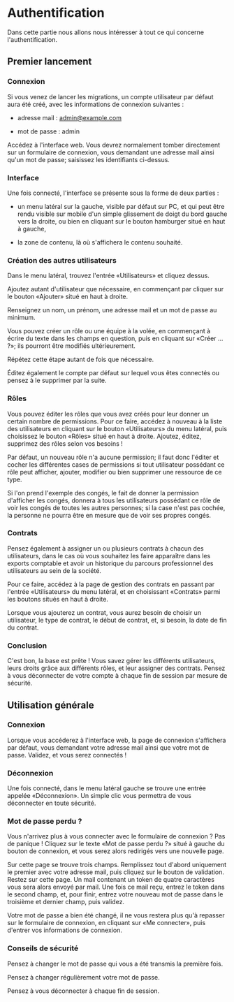 # Authentification

Dans cette partie nous allons nous intéresser à tout ce qui concerne l'authentification.


## Premier lancement

### Connexion

Si vous venez de lancer les migrations, un compte utilisateur par défaut aura été créé, avec les informations de connexion suivantes :

  - adresse mail : admin@example.com

  - mot de passe : admin

Accédez à l'interface web. Vous devrez normalement tomber directement sur un formulaire de connexion, vous demandant une adresse mail ainsi qu'un mot de passe; saisissez les identifiants ci-dessus.


### Interface

Une fois connecté, l'interface se présente sous la forme de deux parties :

  - un menu latéral sur la gauche, visible par défaut sur PC, et qui peut être rendu visible sur mobile d'un simple glissement de doigt du bord gauche vers la droite, ou bien en cliquant sur le bouton hamburger situé en haut à gauche,

  - la zone de contenu, là où s'affichera le contenu souhaité.


### Création des autres utilisateurs

Dans le menu latéral, trouvez l'entrée «Utilisateurs» et cliquez dessus.

Ajoutez autant d'utilisateur que nécessaire, en commençant par cliquer sur le bouton «Ajouter» situé en haut à droite.

Renseignez un nom, un prénom, une adresse mail et un mot de passe au minimum.

Vous pouvez créer un rôle ou une équipe à la volée, en commençant à écrire du texte dans les champs en question, puis en cliquant sur «Créer ... ?»; ils pourront être modifiés ultérieurement.

Répétez cette étape autant de fois que nécessaire.

Éditez également le compte par défaut sur lequel vous êtes connectés ou pensez à le supprimer par la suite.


### Rôles

Vous pouvez éditer les rôles que vous avez créés pour leur donner un certain nombre de permissions. Pour ce faire, accédez à nouveau à la liste des utilisateurs en cliquant sur le bouton «Utilisateurs» du menu latéral, puis choisissez le bouton «Rôles» situé en haut à droite. Ajoutez, éditez, supprimez des rôles selon vos besoins !

Par défaut, un nouveau rôle n'a aucune permission; il faut donc l'éditer et cocher les différentes cases de permissions si tout utilisateur possédant ce rôle peut afficher, ajouter, modifier ou bien supprimer une ressource de ce type.

Si l'on prend l'exemple des congés, le fait de donner la permission d'afficher les congés, donnera à tous les utilisateurs possédant ce rôle de voir les congés de toutes les autres personnes; si la case n'est pas cochée, la personne ne pourra être en mesure que de voir ses propres congés.


### Contrats

Pensez également à assigner un ou plusieurs contrats à chacun des utilisateurs, dans le cas où vous souhaitez les faire apparaître dans les exports comptable et avoir un historique du parcours professionnel des utilisateurs au sein de la société.

Pour ce faire, accédez à la page de gestion des contrats en passant par l'entrée «Utilisateurs» du menu latéral, et en choisissant «Contrats» parmi les boutons situés en haut à droite.

Lorsque vous ajouterez un contrat, vous aurez besoin de choisir un utilisateur, le type de contrat, le début de contrat, et, si besoin, la date de fin du contrat.

### Conclusion

C'est bon, la base est prête ! Vous savez gérer les différents utilisateurs, leurs droits grâce aux différents rôles, et leur assigner des contrats. Pensez à vous déconnecter de votre compte à chaque fin de session par mesure de sécurité.

## Utilisation générale

### Connexion

Lorsque vous accéderez à l'interface web, la page de connexion s'affichera par défaut, vous demandant votre adresse mail ainsi que votre mot de passe. Validez, et vous serez connectés !

### Déconnexion

Une fois connecté, dans le menu latéral gauche se trouve une entrée appelée «Déconnexion». Un simple clic vous permettra de vous déconnecter en toute sécurité.

### Mot de passe perdu ?

Vous n'arrivez plus à vous connecter avec le formulaire de connexion ? Pas de panique ! Cliquez sur le texte «Mot de passe perdu ?» situé à gauche du bouton de connexion, et vous serez alors redirigés vers une nouvelle page.

Sur cette page se trouve trois champs. Remplissez tout d'abord uniquement le premier avec votre adresse mail, puis cliquez sur le bouton de validation. Restez sur cette page. Un mail contenant un token de quatre caractères vous sera alors envoyé par mail. Une fois ce mail reçu, entrez le token dans le second champ, et, pour finir, entrez votre nouveau mot de passe dans le troisième et dernier champ, puis validez.

Votre mot de passe a bien été changé, il ne vous restera plus qu'à repasser sur le formulaire de connexion, en cliquant sur «Me connecter», puis d'entrer vos informations de connexion.


### Conseils de sécurité

Pensez à changer le mot de passe qui vous a été transmis la première fois.

Pensez à changer régulièrement votre mot de passe.

Pensez à vous déconnecter à chaque fin de session.
